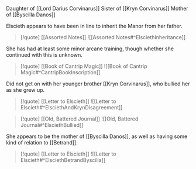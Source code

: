 Daughter of [[Lord Darius Corvinarus]]
Sister of [[Kryn Corvinarus]]
Mother of [[Byscilla Danos]]

Elscieth appears to have been in line to inherit the Manor from her father.
>[!quote] [[Assorted Notes]]
![[Assorted Notes#^ElsciethInheritance]]

She has had at least some minor arcane training, though whether she continued with this is unknown.
>[!quote] [[Book of Cantrip Magic]]
>![[Book of Cantrip Magic#^CantripBookInscription]]


Did not get on with her younger brother [[Kryn Corvinarus]], who bullied her as she grew up.
>[!quote] [[Letter to Elscieth]]
>![[Letter to Elscieth#^ElsciethAndKrynDisagreement]]

>[!quote] [[Old, Battered Journal]]
>![[Old, Battered Journal#^ElsciethBullied]]


She appears to be the mother of [[Byscilla Danos]], as well as having some kind of relation to [[Betrand]].
>[!quote] [[Letter to Elscieth]]
>![[Letter to Elscieth#^ElsciethBetrandByscilla]]